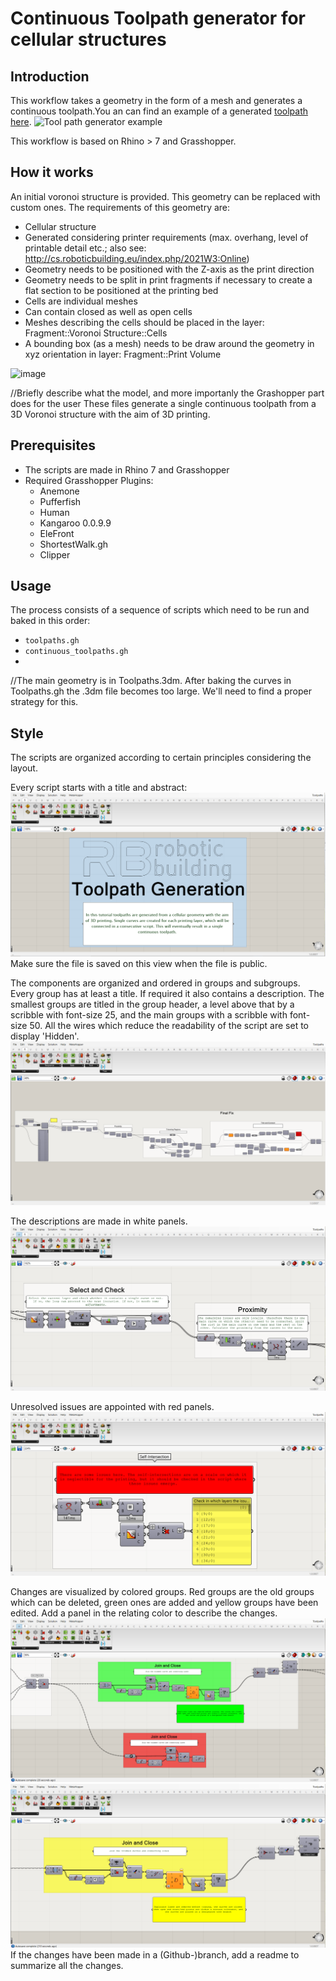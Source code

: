 # Continuous Toolpath generator for cellular structures
## Introduction
This workflow takes a geometry in the form of a mesh and generates a continuous toolpath.You an can find an example of a generated [toolpath here]().
![Tool path generator example](./docs/imgs/tool-path.png)

This workflow is based on Rhino > 7 and Grasshopper.

## How it works
An initial voronoi structure is provided. This geometry can be replaced with custom ones. The requirements of this geometry are:
- Cellular structure
- Generated considering printer requirements (max. overhang, level of printable detail etc.; also see: http://cs.roboticbuilding.eu/index.php/2021W3:Online)
- Geometry needs to be positioned with the Z-axis as the print direction
- Geometry needs to be split in print fragments if necessary to create a flat section to be positioned at the printing bed
- Cells are individual meshes
- Can contain closed as well as open cells
- Meshes describing the cells should be placed in the layer: Fragment::Voronoi Structure::Cells
- A bounding box (as a mesh) needs to be draw around the geometry in xyz orientation in layer: Fragment::Print Volume

![image](./docs/img/110300592-54208880-7ff7-11eb-9b82-80e1ff1f0fbc.png)


//Briefly describe what the model, and more importanly the Grashopper part does for the user
These files generate a single continuous toolpath from a 3D Voronoi structure with the aim of 3D printing.

## Prerequisites
- The scripts are made in Rhino 7 and Grasshopper
- Required Grasshopper Plugins:
  - Anemone
  - Pufferfish
  - Human
  - Kangaroo 0.0.9.9
  - EleFront
  - ShortestWalk.gh
  - Clipper

## Usage
The process consists of a sequence of scripts which need to be run and baked in this order:
- `toolpaths.gh`
- `continuous_toolpaths.gh`
- 
//The main geometry is in Toolpaths.3dm. After baking the curves in Toolpaths.gh the .3dm file becomes too large. We'll need to find a proper strategy for this.





## Style
The scripts are organized according to certain principles considering the layout. 

Every script starts with a title and abstract:
![image](./docs/img/110442889-9a3f2000-80bb-11eb-8a9f-126067af3967.png)
Make sure the file is saved on this view when the file is public.

The components are organized and ordered in groups and subgroups. Every group has at least a title. If required it also contains a description. The smallest groups are titled in the group header, a level above that by a scribble with font-size 25, and the main groups with a scribble with font-size 50. All the wires which reduce the readability of the script are set to display 'Hidden'.
![image](./docs/img/110443530-4f71d800-80bc-11eb-814d-444d47377813.png)

The descriptions are made in white panels.
![image](./docs/img/110443719-8516c100-80bc-11eb-8f4e-a6d0db2a8e33.png)

Unresolved issues are appointed with red panels.
![image](./docs/img/110444078-e8a0ee80-80bc-11eb-8e5d-b0ee60f26790.png)

Changes are visualized by colored groups. Red groups are the old groups which can be deleted, green ones are added and yellow groups have been edited. Add a panel in the relating color to describe the changes.
![image](./docs/img/110445019-fc008980-80bd-11eb-8929-65c0a9571418.png)
![image](./docs/img/110445135-1c304880-80be-11eb-9902-e7f920dd7066.png)
If the changes have been made in a (Github-)branch, add a readme to summarize all the changes.

